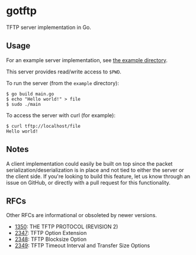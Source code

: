 # gotftp

TFTP server implementation in Go.

## Usage

For an example server implementation, see [the example directory](./example).

This server provides read/write access to `$PWD`.

To run the server (from the `example` directory):

```
$ go build main.go
$ echo "Hello world!" > file
$ sudo ./main
```

To access the server with curl (for example):

```
$ curl tftp://localhost/file
Hello world!
```

## Notes

A client implementation could easily be built on top since the packet
serialization/deserialization is in place and not tied to either the server or
the client side. If you're looking to build this feature, let us know through
an issue on GitHub, or directly with a pull request for this functionality.

## RFCs

Other RFCs are informational or obsoleted by newer versions.

* [1350](https://tools.ietf.org/html/rfc1350): THE TFTP PROTOCOL (REVISION 2)
* [2347](https://tools.ietf.org/html/rfc2347): TFTP Option Extension
* [2348](https://tools.ietf.org/html/rfc2348): TFTP Blocksize Option
* [2349](https://tools.ietf.org/html/rfc2349): TFTP Timeout Interval and Transfer Size Options
